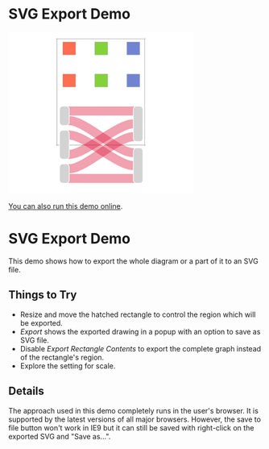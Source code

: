 # SVG Export Demo

<img src="../../resources/image/svgexport.png" alt="demo-thumbnail" height="320"/>

[You can also run this demo online](https://live.yworks.com/demos/view/svgexport/index.html).

# SVG Export Demo

This demo shows how to export the whole diagram or a part of it to an SVG file.

## Things to Try

- Resize and move the hatched rectangle to control the region which will be exported.
- _Export_ shows the exported drawing in a popup with an option to save as SVG file.
- Disable _Export Rectangle Contents_ to export the complete graph instead of the rectangle's region.
- Explore the setting for scale.

## Details

The approach used in this demo completely runs in the user's browser. It is supported by the latest versions of all major browsers. However, the save to file button won't work in IE9 but it can still be saved with right-click on the exported SVG and "Save as...".
